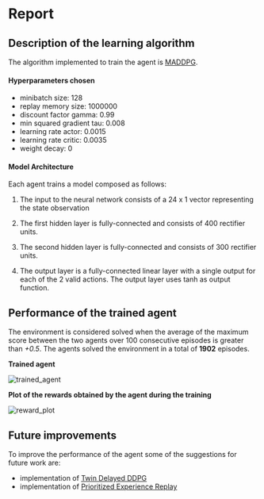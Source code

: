 # Report

## Description of the learning algorithm

The algorithm implemented to train the agent is [MADDPG](https://papers.nips.cc/paper/7217-multi-agent-actor-critic-for-mixed-cooperative-competitive-environments.pdf).

#### Hyperparameters chosen

- minibatch size: 128
- replay memory size: 1000000
- discount factor gamma: 0.99
- min squared gradient tau: 0.008
- learning rate actor: 0.0015
- learning rate critic: 0.0035
- weight decay: 0

#### Model Architecture
Each agent trains a model composed as follows:

1. The input to the neural network consists of a 24 x 1 vector representing the state observation

2. The first hidden layer is fully-connected and consists of 400 rectifier units.

3. The second hidden layer is fully-connected and consists of 300 rectifier units.

4. The output layer is a fully-connected linear layer with a single output for each of the 2 valid actions. The output layer uses tanh as output function.

## Performance of the trained agent
The environment is considered solved when the average of the maximum score between the two agents over 100 consecutive episodes is greater than *+0.5*.
The agents solved the environment in a total of **1902** episodes.

**Trained agent**

![trained_agent](https://user-images.githubusercontent.com/36470989/63344602-18f53080-c351-11e9-99bb-630245001acc.gif)



**Plot of the rewards obtained by the agent during the training**

![reward_plot](https://user-images.githubusercontent.com/36470989/63345132-56a68900-c352-11e9-96fd-eb7c5ea2e5ab.png)

## Future improvements

To improve the performance of the agent some of the suggestions for future work are:
- implementation of [Twin Delayed DDPG](https://spinningup.openai.com/en/latest/algorithms/td3.html)
- implementation of [Prioritized Experience Replay](https://arxiv.org/abs/1511.05952)
